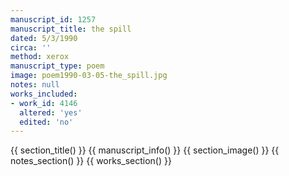 ```yaml
---
manuscript_id: 1257
manuscript_title: the spill
dated: 5/3/1990
circa: ''
method: xerox
manuscript_type: poem
image: poem1990-03-05-the_spill.jpg
notes: null
works_included:
- work_id: 4146
  altered: 'yes'
  edited: 'no'
---
```


{{ section_title() }}
{{ manuscript_info() }}
{{ section_image() }}
{{ notes_section() }}
{{ works_section() }}
